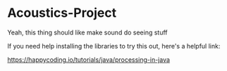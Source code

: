 # Acoustics-Project
Yeah, this thing should like make sound do seeing stuff

If you need help installing the libraries to try this out, here's a helpful link:

https://happycoding.io/tutorials/java/processing-in-java
